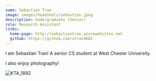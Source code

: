 ```yaml
---
name: Sebastian Tran
image: images/headshots/sebastian.jpeg
description: Undergraduate (Senior)
role: Research Assistant
links:
  home-page: http://sebastiantran.azurewebsites.net
  github: https://github.com/stran9682
---
```


I am Sebastian Tran! A senior CS student at West Chester University.

I also enjoy photography!

![KTA_1892](https://github.com/user-attachments/assets/54a6bacc-573c-4b10-8844-68ca97ac8915)

